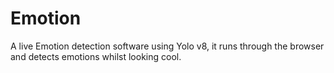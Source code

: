# Emotion
A live Emotion detection software using Yolo v8, it runs through the browser and detects emotions whilst looking cool.
